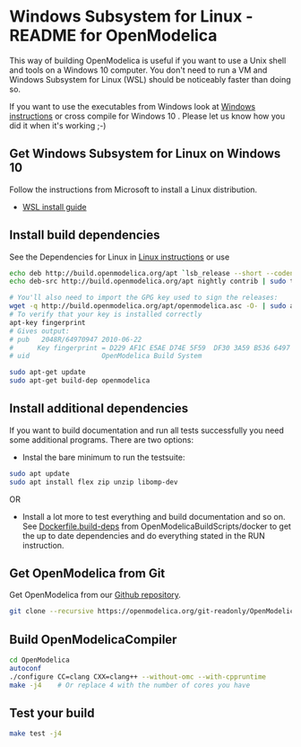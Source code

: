 # Windows Subsystem for Linux - README for OpenModelica

This way of building OpenModelica is useful if you want to use a Unix shell and tools on a Windows 10 computer. You don't need to run a VM and Windows Subsystem for Linux (WSL) should be noticeably faster than doing so.

If you want to use the executables from Windows look at [Windows instructions](README-OMDev-MINGW.md) or cross compile for Windows 10 . Please let us know how you did it when it's working ;-)

## Get Windows Subsystem for Linux on Windows 10
Follow the instructions from Microsoft to install a Linux distribution.
  - [WSL install guide](https://docs.microsoft.com/de-de/windows/wsl/install-win10)

## Install build dependencies
See the Dependencies for Linux in [Linux instructions](README.Linux.md) or use
```bash
echo deb http://build.openmodelica.org/apt `lsb_release --short --codename` nightly | sudo tee -a /etc/apt/sources.list.d/openmodelica.list
echo deb-src http://build.openmodelica.org/apt nightly contrib | sudo tee -a /etc/apt/sources.list.d/openmodelica.list

# You'll also need to import the GPG key used to sign the releases:
wget -q http://build.openmodelica.org/apt/openmodelica.asc -O- | sudo apt-key add -
# To verify that your key is installed correctly
apt-key fingerprint
# Gives output:
# pub   2048R/64970947 2010-06-22
#      Key fingerprint = D229 AF1C E5AE D74E 5F59  DF30 3A59 B536 6497 0947
# uid                  OpenModelica Build System

sudo apt-get update
sudo apt-get build-dep openmodelica
```
## Install additional dependencies
If you want to build documentation and run all tests successfully you need some additional programs. There are two options:

- Instal the bare minimum to run the testsuite:
```bash
sudo apt update
sudo apt install flex zip unzip libomp-dev
```

OR

- Install a lot more to test everything and build documentation and so on.<br>
See [Dockerfile.build-deps](https://github.com/OpenModelica/OpenModelicaBuildScripts/blob/master/docker/Dockerfile.build-deps) from OpenModelicaBuildScripts/docker to get the up to date dependencies and do everything stated in the RUN instruction.

## Get OpenModelica from Git
Get OpenModelica from our [Github repository](https://github.com/OpenModelica/OpenModelica).
```bash
git clone --recursive https://openmodelica.org/git-readonly/OpenModelica.git OpenModelica
```

## Build OpenModelicaCompiler
```bash
cd OpenModelica
autoconf
./configure CC=clang CXX=clang++ --without-omc --with-cppruntime
make -j4    # Or replace 4 with the number of cores you have
```

## Test your build
```bash
make test -j4
```
